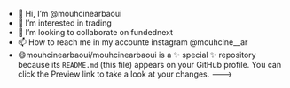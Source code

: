 - 👋 Hi, I’m @mouhcinearbaoui
- 👀 I’m interested in trading  
- 💞️ I’m looking to collaborate on fundednext 
- 📫 How to reach me in my accounte instagram @mouhcine__ar 
- 😄mouhcinearbaoui/mouhcinearbaoui is a ✨ special ✨ repository because its `README.md` (this file) appears on your GitHub profile.
You can click the Preview link to take a look at your changes.
--->
